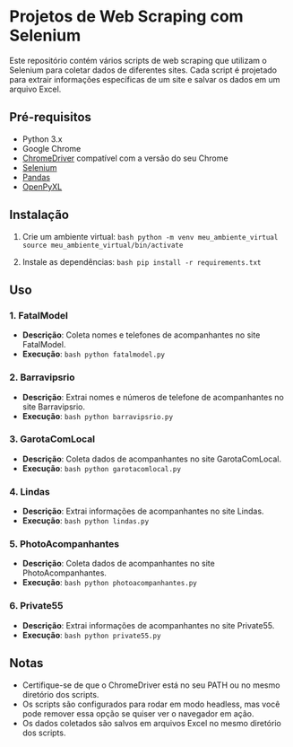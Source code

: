 # Projetos de Web Scraping com Selenium

Este repositório contém vários scripts de web scraping que utilizam o Selenium para coletar dados de diferentes sites. Cada script é projetado para extrair informações específicas de um site e salvar os dados em um arquivo Excel.

## Pré-requisitos

- Python 3.x
- Google Chrome
- [ChromeDriver](https://sites.google.com/chromium.org/driver/) compatível com a versão do seu Chrome
- [Selenium](https://pypi.org/project/selenium/)
- [Pandas](https://pandas.pydata.org/)
- [OpenPyXL](https://openpyxl.readthedocs.io/en/stable/)

## Instalação

1. Crie um ambiente virtual:   ```bash
   python -m venv meu_ambiente_virtual
   source meu_ambiente_virtual/bin/activate   ```

2. Instale as dependências:   ```bash
   pip install -r requirements.txt   ```

## Uso

### 1. FatalModel

- **Descrição**: Coleta nomes e telefones de acompanhantes no site FatalModel.
- **Execução**:  ```bash
  python fatalmodel.py  ```

### 2. Barravipsrio

- **Descrição**: Extrai nomes e números de telefone de acompanhantes no site Barravipsrio.
- **Execução**:  ```bash
  python barravipsrio.py  ```

### 3. GarotaComLocal

- **Descrição**: Coleta dados de acompanhantes no site GarotaComLocal.
- **Execução**:  ```bash
  python garotacomlocal.py  ```

### 4. Lindas

- **Descrição**: Extrai informações de acompanhantes no site Lindas.
- **Execução**:  ```bash
  python lindas.py  ```

### 5. PhotoAcompanhantes

- **Descrição**: Coleta dados de acompanhantes no site PhotoAcompanhantes.
- **Execução**:  ```bash
  python photoacompanhantes.py  ```

### 6. Private55

- **Descrição**: Extrai informações de acompanhantes no site Private55.
- **Execução**:  ```bash
  python private55.py  ```

## Notas

- Certifique-se de que o ChromeDriver está no seu PATH ou no mesmo diretório dos scripts.
- Os scripts são configurados para rodar em modo headless, mas você pode remover essa opção se quiser ver o navegador em ação.
- Os dados coletados são salvos em arquivos Excel no mesmo diretório dos scripts.
